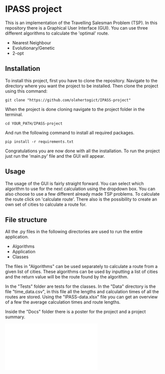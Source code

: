 # IPASS project
This is an implementation of the Travelling Salesman Problem (TSP). In this repository there is a Graphical User 
Interface (GUI). You can use three different algorithms to calculate the 'optimal' route.
- Nearest Neighbour
- Evolutionary/Genetic
- 2-opt

## Installation
To install this project, first you have to clone the repository. Navigate to the directory where you want the project
to be installed. Then clone the project using this command:
```commandline
git clone "https://github.com/olehertogict/IPASS-project"
```
When the project is done cloning navigate to the project folder in the terminal.
```commandline
cd YOUR_PATH/IPASS-project 
```
And run the following command to install all required packages.
```commandline
pip install -r requirements.txt
```
Congratulations you are now done with all the installation. To run the project just run the 'main.py' file and the GUI
will appear.

## Usage
The usage of the GUI is fairly straight forward. You can select which algorithm to use for the next calculation using
the dropdown box. You can also choose to use a few different already made TSP problems. To calculate the route click on
'calculate route'. 
There also is the possibility to create an own set of cities to calculate a route for.

## File structure
All the .py files in the following directories are used to run the entire application.
- Algorithms
- Application
- Classes

The files in "Algorithms" can be used separately to calculate a route from a given list of cities. 
These algorithms can be used by inputting a list of cities and the return value will be the route 
found by the algorithm.

In the "Tests" folder are tests for the classes. In the "Data" directory is the file "time_data.csv", in this file all 
the lengths and calculation times of all the routes are stored. Using the "IPASS-data.xlsx" file you can get an overview 
of a few the average calculation times and route lengths.

Inside the "Docs" folder there is a poster for the project and a project summary.

[//]: # (![poster]&#40;Docs/posterProject.pdf&#41;)

<embed src="Docs/posterProject.pdf" type="application/pdf">
